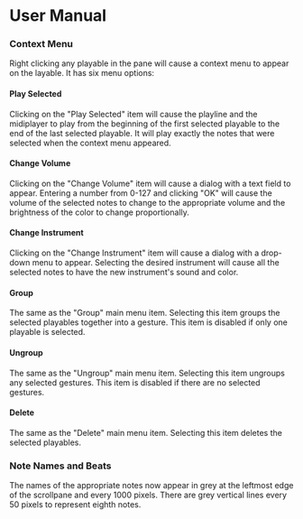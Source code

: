 # User Manual

### Context Menu
Right clicking any playable in the pane will cause a context menu to appear on the layable. It has six menu options:
#### Play Selected
Clicking on the "Play Selected" item will cause the playline and the midiplayer to play from the beginning of the first selected playable to the end of the last selected playable. It will play exactly the notes that were selected when the context menu appeared.
#### Change Volume
Clicking on the "Change Volume" item will cause a dialog with a text field to appear. Entering a number from 0-127 and clicking "OK" will cause the volume of the selected notes to change to the appropriate volume and the brightness of the color to change proportionally.
#### Change Instrument
Clicking on the "Change Instrument" item will cause a dialog with a drop-down menu to appear. Selecting the desired instrument will cause all the selected notes to have the new instrument's sound and color.
#### Group
The same as the "Group" main menu item. Selecting this item groups the selected playables together into a gesture. This item is disabled if only one playable is selected.
#### Ungroup
The same as the "Ungroup" main menu item. Selecting this item ungroups any selected gestures. This item is disabled if there are no selected gestures.
#### Delete
The same as the "Delete" main menu item. Selecting this item deletes the selected playables.

### Note Names and Beats
The names of the appropriate notes now appear in grey at the leftmost edge of the scrollpane and every 1000 pixels. There are grey vertical lines every 50 pixels to represent eighth notes.
